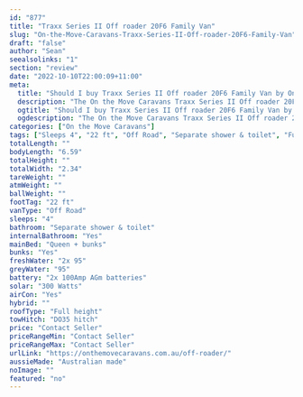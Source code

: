 ```yaml
---
id: "877"
title: "Traxx Series II Off roader 20F6 Family Van"
slug: "On-the-Move-Caravans-Traxx-Series-II-Off-roader-20F6-Family-Van"
draft: "false"
author: "Sean"
seealsolinks: "1"
section: "review"
date: "2022-10-10T22:00:09+11:00"
meta:
  title: "Should I buy Traxx Series II Off roader 20F6 Family Van by On the Move Caravans?"
  description: "The On the Move Caravans Traxx Series II Off roader 20F6 Family Van is classed as Off Road, and sleeps 4 people. It is Australian made and comes in at 22 ft. It generally has Separate shower & toilet."
  ogtitle: "Should I buy Traxx Series II Off roader 20F6 Family Van by On the Move Caravans?"
  ogdescription: "The On the Move Caravans Traxx Series II Off roader 20F6 Family Van is classed as Off Road, and sleeps 4 people. It is Australian made and comes in at 22 ft. It generally has Separate shower & toilet."
categories: ["On the Move Caravans"]
tags: ["Sleeps 4", "22 ft", "Off Road", "Separate shower & toilet", "Full height", "Price Unknown"]
totalLength: ""
bodyLength: "6.59"
totalHeight: ""
totalWidth: "2.34"
tareWeight: ""
atmWeight: ""
ballWeight: ""
footTag: "22 ft"
vanType: "Off Road"
sleeps: "4"
bathroom: "Separate shower & toilet"
internalBathroom: "Yes"
mainBed: "Queen + bunks"
bunks: "Yes"
freshWater: "2x 95"
greyWater: "95"
battery: "2x 100Amp AGm batteries"
solar: "300 Watts"
airCon: "Yes"
hybrid: ""
roofType: "Full height"
towHitch: "DO35 hitch"
price: "Contact Seller"
priceRangeMin: "Contact Seller"
priceRangeMax: "Contact Seller"
urlLink: "https://onthemovecaravans.com.au/off-roader/"
aussieMade: "Australian made"
noImage: ""
featured: "no"
---
```

